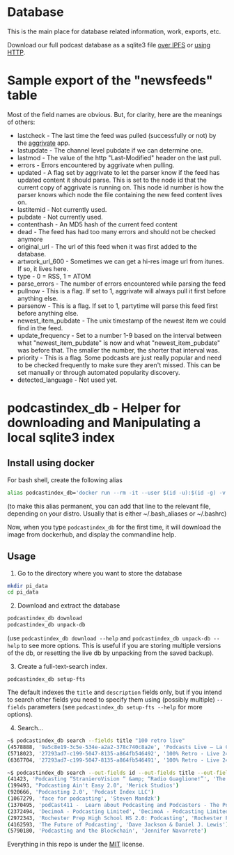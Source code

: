 # Database

This is the main place for database related information, work, exports, etc.

Download our full podcast database as a sqlite3 file [over IPFS](https://cloudflare-ipfs.com/ipns/k51qzi5uqu5dkde1r01kchnaieukg7xy9i6eu78kk3mm3vaa690oaotk1px6wo/podcastindex_feeds.db.tgz) or [using HTTP](https://public.podcastindex.org/podcastindex_feeds.db.tgz).

# Sample export of the "newsfeeds" table

Most of the field names are obvious.  But, for clarity, here are the meanings of others:

* lastcheck - The last time the feed was pulled (successfully or not) by the [aggrivate](https://github.com/Podcastindex-org/aggregator) app.
* lastupdate - The channel level pubdate if we can determine one.
* lastmod - The value of the http "Last-Modified" header on the last pull.
* errors - Errors encountered by aggrivate when pulling.
* updated - A flag set by aggrivate to let the parser know if the feed has updated content it should parse.  This is set to the node id 
            that the current copy of aggrivate is running on.  This node id number is how the parser knows which node the file containing the new
            feed content lives on.
* lastitemid - Not currently used.
* pubdate - Not currently used.
* contenthash - An MD5 hash of the current feed content
* dead - The feed has had too many errors and should not be checked anymore
* original_url - The url of this feed when it was first added to the database.
* artwork_url_600 - Sometimes we can get a hi-res image url from itunes.  If so, it lives here.
* type - 0 = RSS, 1 = ATOM
* parse_errors - The number of errors encountered while parsing the feed
* pullnow - This is a flag. If set to 1, aggrivate will always pull it first before anything else.
* parsenow - This is a flag. If set to 1, partytime will parse this feed first before anything else.
* newest_item_pubdate - The unix timestamp of the newest item we could find in the feed.
* update_frequency - Set to a number 1-9 based on the interval between what "newest_item_pubdate" is now and what "newest_item_pubdate" was before 
                     that.  The smaller the number, the shorter that interval was.
* priority - This is a flag.  Some podcasts are just really popular and need to be checked frequently to make sure they aren't missed.  This can be 
             set manually or through automated popularity discovery.
* detected_language - Not used yet.

# podcastindex_db - Helper for downloading and Manipulating a local sqlite3 index

## Install using docker

For bash shell, create the following alias
```bash
alias podcastindex_db='docker run --rm -it --user $(id -u):$(id -g) -v /tmp:/tmp -v ${PWD}:/data amitar/podcastindex_db'
```
(to make this alias permanent, you can add that line to the relevant file, depending on your distro. Usually that is either ~/.bash_aliases or ~/.bashrc)

Now, when you type `podcastindex_db` for the first time, it will download the image from dockerhub, and display the commandline help.

## Usage

1. Go to the directory where you want to store the database
```bash
mkdir pi_data
cd pi_data
```

2. Download and extract the database
```bash
podcastindex_db download
podcastindex_db unpack-db
```
(use `podcastindex_db download --help` and `podcastindex_db unpack-db --help` to see more options. This is useful if you are
storing multiple versions of the db, or resetting the live db by unpacking from the saved backup).

3. Create a full-text-search index.
```
podcastindex_db setup-fts
```
The default indexes the `title` and `description` fields only, but if you intend to search other fields
you need to specify them using (possibly multiple) `--fields` parameters (see `podcastindex_db setup-fts --help` for more options).

4. Search...
```bash
~$ podcastindex_db search --fields title "100 retro live"
(4578888, '9a5c8e19-3c5e-534e-a2a2-378c740c8a2e', 'Podcasts Live – La Caz Retro – Le Podcast 100% retrogaming')
(5718023, '27293ad7-c199-5047-8135-a864fb546492', '100% Retro - Live 24/7')
(6367704, '27293ad7-c199-5047-8135-a864fb546491', '100% Retro - Live 24/7 (MegaCRON!)')

~$ podcastindex_db search --out-fields id --out-fields title --out-fields itunesAuthor --fields title "podcasting 2 0" 
(41423, 'Podcasting “StranieroVision “ &amp; “Radio Guaglione!”', 'The Straniero')
(199493, "Podcasting Ain't Easy 2.0", 'Merick Studios')
(920666, 'Podcasting 2.0', 'Podcast Index LLC')
(1067279, 'face for podcasting', 'Steven Mandzk')
(1370495, 'podCast411 -  Learn about Podcasting and Podcasters - The Podcast 2.0 feed', 'Rob @ podcast411 covering podcasters and podcasting news')
(2372494, 'DecimoA - Podcasting Limited', 'DecimoA - Podcasting Limited S')
(2972343, 'Rochester Prep High School HS 2.0: Podcasting', 'Rochester Prep High School HS 2.0: Podcasting')
(4162593, 'The Future of Podcasting', 'Dave Jackson & Daniel J. Lewis')
(5790180, 'Podcasting and the Blockchain', 'Jennifer Navarrete')
```

Everything in this repo is under the [MIT](https://opensource.org/licenses/MIT) license.
